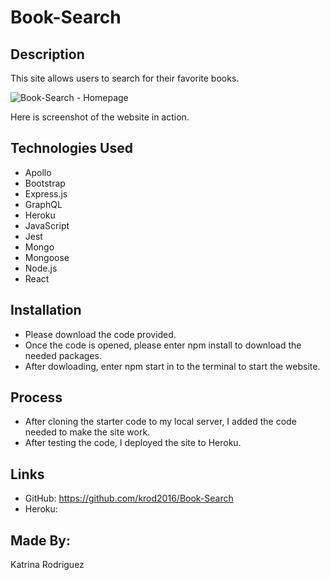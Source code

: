 # Book-Search

## Description
This site allows users to search for their favorite books.

![Book-Search - Homepage]('./assets/images/homepage-screenshot.png')

Here is screenshot of the website in action.

## Technologies Used
* Apollo
* Bootstrap
* Express.js
* GraphQL
* Heroku
* JavaScript
* Jest
* Mongo
* Mongoose
* Node.js
* React

## Installation
* Please download the code provided.
* Once the code is opened, please enter npm install to download the needed packages.
* After dowloading, enter npm start in to the terminal to start the website.

## Process
* After cloning the starter code to my local server, I added the code needed to make the site work.
* After testing the code, I deployed the site to Heroku. 

## Links
* GitHub: https://github.com/krod2016/Book-Search
* Heroku: 

## Made By:
Katrina Rodriguez